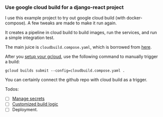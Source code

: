 ### Use google cloud build for a django-react project

I use this example project to try out google cloud build (with docker-compose).
A few tweaks are made to make it run again.

It creates a pipeline in cloud build to build images, run the services, and run a simple integration test.

The main juice is `cloudbuild.compose.yaml`, which is borrowed from [here](https://github.com/GoogleCloudPlatform/cloudbuild-integration-testing).

After you [setup your gcloud](https://cloud.google.com/cloud-build/docs/running-builds/start-build-manually), use the following command to manually trigger a build:
```
gcloud builds submit --config=cloudbuild.compose.yaml .
```
You can certainly connect the github repo with cloud build as a trigger.

Todos:
- [ ] [Manage secrets](https://cloud.google.com/cloud-build/docs/securing-builds/use-encrypted-secrets-credentials)
- [ ] [Customized build logic](https://github.com/GoogleCloudPlatform/cloud-builders/issues/431)
- [ ] Deployment.
